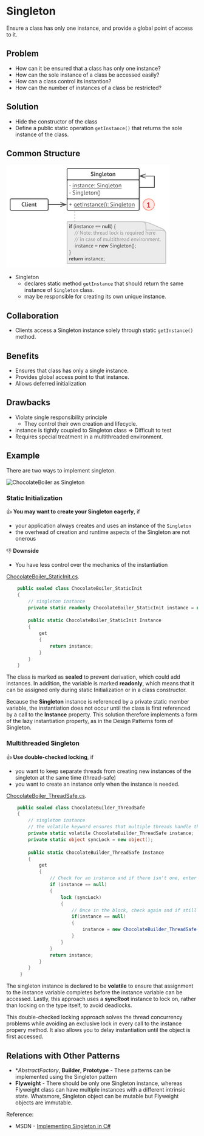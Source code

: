 # Singleton

Ensure a class has only one instance, and provide a global point of access to it.

## Problem

* How can it be ensured that a class has only one instance?
* How can the sole instance of a class be accessed easily?
* How can a class control its instantion?
* How can the number of instances of a class be restricted?

## Solution

* Hide the constructor of the class
* Define a public static operation `getInstance()` that returns the sole instance of the class.

## Common Structure

![Structure](img/structure.png)

* Singleton
  * declares static method `getInstance` that should return the same instance of `Singleton` class.
  * may be responsible for creating its own unique instance.

## Collaboration

* Clients access a Singleton instance solely through static `getInstance()` method.

## Benefits

* Ensures that class has only a single instance.
* Provides global access point to that instance.
* Allows deferred initialization

## Drawbacks

* Violate single responsibility principle
    * They control their own creation and lifecycle.
* instance is tightly coupled to Singleton class => Difficult to test
* Requires special treatment in a multithreaded environment.

## Example

There are two ways to implement singleton.

![ChocolateBoiler as Singleton](/Diagrams/Singleton.png)

### Static Initialization

:thumbsup: **You may want to create your Singleton eagerly**, if
* your application always creates and uses an instance of the `Singleton`
* the overhead of creation and runtime aspects of the Singleton are not onerous

:thumbsdown: **Downside**
* You have less control over the mechanics of the instantiation

[ChocolateBoiler_StaticInit.cs](/CreationalPatterns/Singleton/ChocolateBoiler_StaticInit.cs).
```cs
    public sealed class ChocolateBoiler_StaticInit
    {
        // singleton instance
        private static readonly ChocolateBoiler_StaticInit instance = new ChocolateBoiler_StaticInit();

        public static ChocolateBoiler_StaticInit Instance
        {
            get
            {
                return instance;
            }
        }
    }
```

The class is marked as **sealed** to prevent derivation, which could add instances. In addition, the variable is marked **readonly**, which means that it can be assigned only during static Initialization or in a class constructor.

Because the **Singleton** instance is referenced by a private static member variable, the instantiation does not occur until the class is first referenced by a call to the **Instance** property. This solution therefore implements a form of the lazy instantiation property, as in the Design Patterns form of Singleton.

### Multithreaded Singleton

:thumbsup: **Use double-checked locking**, if
* you want to keep separate threads from creating new instances of the singleton at the same time (thread-safe)
* you want to create an instance only when the instance is needed.

[ChocolateBoiler_ThreadSafe.cs](/CreationalPatterns/Singleton/ChocolateBoiler_ThreadSafe.cs).
```cs
    public sealed class ChocolateBuilder_ThreadSafe
    {       
        // singleton instance
        // the volatile keyword ensures that multiple threads handle the singleton instance variable correctly
        private static volatile ChocolateBuilder_ThreadSafe instance;
        private static object syncLock = new object();

        public static ChocolateBuilder_ThreadSafe Instance
        {
            get
            {
                // Check for an instance and if there isn't one, enter a locked block
                if (instance == null)
                {
                    lock (syncLock)
                    {
                        // Once in the block, check again and if still null
                        if(instance == null)
                        {
                            instance = new ChocolateBuilder_ThreadSafe();
                        }                 
                    }  
                }
                return instance;
            }
        }
     }
```
The singleton instance is declared to be **volatile** to ensure that assignment to the instance variable completes before the instance variable can be accessed.
Lastly, this approach uses a **syncRoot** instance to lock on, rather than locking on the type itself, to avoid deadlocks.

This double-checked locking approach solves the thread concurrency problems while avoiding an exclusive lock in every call to the instance propery method. It also allows you to delay instantiation until the object is first accessed.

## Relations with Other Patterns

* **AbstractFactory*, **Builder**, **Prototype**  - These patterns can be implemented using the Singleton pattern
* **Flyweight** - There should be only one Singleton instance, whereas Flyweight class can have multiple instances with a different intrinsic state. Whatsmore, Singleton object can be mutable but Flyweight objects are immutable.

Reference: 
* MSDN - [Implementing Singleton in C#](https://msdn.microsoft.com/en-us/library/ff650316.aspx)

